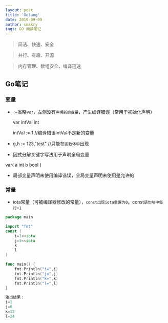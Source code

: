 ```yaml
---
layout: post
title: 'Golang'
date: 2019-09-09
author: smakry
tags: GO 阅读笔记
---
```


> 简洁、快速、安全

> 并行、有趣、开源
 
> 内存管理、数组安全、编译迅速

## Go笔记
### 变量
- `:=`省略var，左侧没有`声明新的变量`，产生编译错误（常用于初始化声明）

    var intVal int

    intVal := 1 //编译错误intVal不是新的变量
- g,h := 123,"test" //只能在`函数体中`出现
- 因式分解关键字写法用于声明全局变量

var(
	a int
	b bool
)

- 局部变量声明未使用编译错误，全局变量声明未使用是允许的

### 常量
- iota常量（可被编译器修改的常量），`const出现iota重置为0`。const`语句块中每行+1`

```go
package main

import "fmt"
const (
    i=1<<iota
    j=3<<iota
    k
    l
)

func main() {
    fmt.Println("i=",i)
    fmt.Println("j=",j)
    fmt.Println("k=",k)
    fmt.Println("l=",l)
}

输出结果：
i=1
j=6
k=12
l=24
```